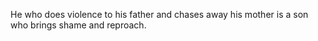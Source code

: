 He who does violence to his father and chases away his mother is a son who brings shame and reproach.
